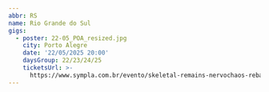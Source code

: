 ```yaml
---
abbr: RS
name: Rio Grande do Sul
gigs:
  - poster: 22-05_POA_resized.jpg
    city: Porto Alegre
    date: '22/05/2025 20:00'
    daysGroup: 22/23/24/25
    ticketsUrl: >-
      https://www.sympla.com.br/evento/skeletal-remains-nervochaos-rebaelliun/2907969
---
```



